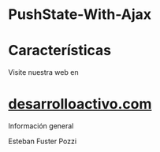 PushState-With-Ajax
===================



Características
===============

Visite nuestra web en

[desarrolloactivo.com](http://desarrolloactivo.com/)
=======
Información general

Esteban Fuster Pozzi
